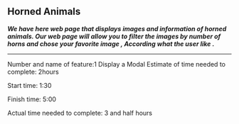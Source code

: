  ## Horned Animals
 
 ***We have here web page that displays images and information of horned animals. Our web page  will allow you to filter the images by number of horns and chose your favorite image , According what the user like .***

<hr>

Number and name of feature:1 Display a Modal
Estimate of time needed to complete: 2hours

Start time: 1:30

Finish time: 5:00

Actual time needed to complete: 3 and  half hours
